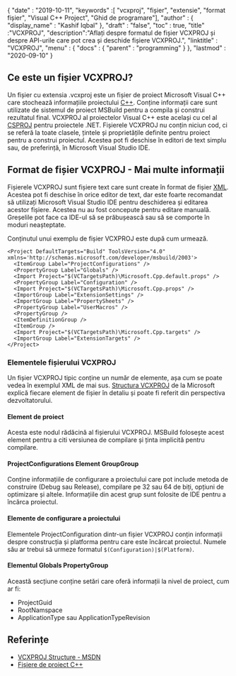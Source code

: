 {
  "date" : "2019-10-11",
  "keywords" :[ "vcxproj", "fișier", "extensie", "format fișier", "Visual C++ Project", "Ghid de programare"],
  "author" : {
    "display_name" : "Kashif Iqbal"
},
  "draft" : "false",
  "toc" : true,
  "title" :"VCXPROJ",
  "description":"Aflați despre formatul de fișier VCXPROJ și despre API-urile care pot crea și deschide fișiere VCXPROJ.",
  "linktitle" : "VCXPROJ",
  "menu" : {
    "docs" : {
      "parent" : "programming"
}
},
  "lastmod" : "2020-09-10"
}

## Ce este un fișier VCXPROJ?

Un fișier cu extensia .vcxproj este un fișier de proiect Microsoft Visual C++ care stochează informațiile proiectului [C++](/ro/programming/cpp/). Conține informații care sunt utilizate de sistemul de proiect MSBuild pentru a compila și construi rezultatul final. VCXPROJ al proiectelor Visual C++ este același cu cel al [CSPROJ](/ro/programming/csproj/) pentru proiectele .NET. Fișierele VCXPROJ nu conțin niciun cod, ci se referă la toate clasele, țintele și proprietățile definite pentru proiect pentru a construi proiectul. Acestea pot fi deschise în editori de text simplu sau, de preferință, în Microsoft Visual Studio IDE.


## Format de fișier VCXPROJ - Mai multe informații

Fișierele VCXPROJ sunt fișiere text care sunt create în format de fișier [XML](/ro/web/xml/). Acestea pot fi deschise în orice editor de text, dar este foarte recomandat să utilizați Microsoft Visual Studio IDE pentru deschiderea și editarea acestor fișiere. Acestea nu au fost concepute pentru editare manuală. Greșelile pot face ca IDE-ul să se prăbușească sau să se comporte în moduri neașteptate.

Conținutul unui exemplu de fișier VCXPROJ este după cum urmează.

```
<Project DefaultTargets="Build" ToolsVersion="4.0" xmlns='http://schemas.microsoft.com/developer/msbuild/2003'>
  <ItemGroup Label="ProjectConfigurations" />
  <PropertyGroup Label="Globals" />
  <Import Project="$(VCTargetsPath)\Microsoft.Cpp.default.props" />
  <PropertyGroup Label="Configuration" />
  <Import Project="$(VCTargetsPath)\Microsoft.Cpp.props" />
  <ImportGroup Label="ExtensionSettings" />
  <ImportGroup Label="PropertySheets" />
  <PropertyGroup Label="UserMacros" />
  <PropertyGroup />
  <ItemDefinitionGroup />
  <ItemGroup />
  <Import Project="$(VCTargetsPath)\Microsoft.Cpp.targets" />
  <ImportGroup Label="ExtensionTargets" />
</Project>
```
### Elementele fișierului VCXPROJ

Un fișier VCXPROJ tipic conține un număr de elemente, așa cum se poate vedea în exemplul XML de mai sus. [Structura VCXPROJ](https://learn.microsoft.com/en-us/cpp/build/reference/vcxproj-file-structure?view=msvc-160) de la Microsoft explică fiecare element de fișier în detaliu și poate fi referit din perspectiva dezvoltatorului.

#### Element de proiect

Acesta este nodul rădăcină al fișierului VCXPROJ. MSBuild folosește acest element pentru a citi versiunea de compilare și ținta implicită pentru compilare.

#### ProjectConfigurations Element GroupGroup

Conține informațiile de configurare a proiectului care pot include metoda de construire (Debug sau Release), compilare pe 32 sau 64 de biți, opțiuni de optimizare și altele. Informațiile din acest grup sunt folosite de IDE pentru a încărca proiectul.

#### Elemente de configurare a proiectului

Elementele ProjectConfiguration dintr-un fișier VCXPROJ conțin informații despre construcția și platforma pentru care este încărcat proiectul. Numele său ar trebui să urmeze formatul `$(Configuration)|$(Platform)`.

#### Elementul Globals PropertyGroup

Această secțiune conține setări care oferă informații la nivel de proiect, cum ar fi:

* ProjectGuid
* RootNamspace
* ApplicationType sau ApplicationTypeRevision


## Referințe

* [VCXPROJ Structure - MSDN](https://learn.microsoft.com/en-us/cpp/build/reference/vcxproj-file-structure?view=msvc-160)
* [Fișiere de proiect C++](https://learn.microsoft.com/en-us/cpp/build/reference/project-files?view=msvc-160)

